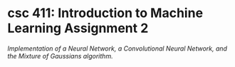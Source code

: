 # csc 411: Introduction to Machine Learning Assignment 2
###### Implementation of a Neural Network, a Convolutional Neural Network, and the Mixture of Gaussians algorithm. 
